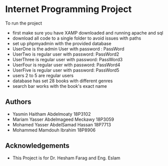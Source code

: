 
# Internet Programming Project

To run the project 
- first make sure you have XAMP downloaded and running apache and sql
- download all code to a single folder to avoid issues with paths
- set up phpmyadmin with the provided database
- UserOne is the admin User with password : PassWord
- UserTwo is regular user with password: PassWord2
- UserThree is regular user with password: PassWord3
- UserFour is regular user with password: PassWord4
- UserFive is regular user with password: PassWord5
- users 2 to 5 are regular users
- database has set 28 books with different genres
- search bar works with the book's exact name 





## Authors

- Yasmin Haitham Abdelmoaty	18P3102 
- Mariam Yasser Abdelmageed Meckawy 18P3059 
- Mohamed Yasser AbdelSamad Hassan 	18P7713
- Mohammed Mamdouh Ibrahim	18P8906



## Acknowledgements

 - This Project is for Dr. Hesham Farag and Eng. Eslam 
